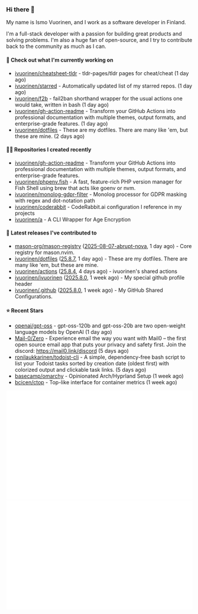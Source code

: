 
### Hi there 👋

My name is Ismo Vuorinen, and I work as a software developer in Finland.

I'm a full-stack developer with a passion for building great products and solving problems.
I'm also a huge fan of open-source, and I try to contribute back to the community as much as I can.

#### 👷 Check out what I'm currently working on

- [ivuorinen/cheatsheet-tldr](https://github.com/ivuorinen/cheatsheet-tldr) - tldr-pages/tldr pages for cheat/cheat (1 day ago)
- [ivuorinen/starred](https://github.com/ivuorinen/starred) - Automatically updated list of my starred repos. (1 day ago)
- [ivuorinen/f2b](https://github.com/ivuorinen/f2b) - fail2ban shorthand wrapper for the usual actions one would take, written in bash (1 day ago)
- [ivuorinen/gh-action-readme](https://github.com/ivuorinen/gh-action-readme) - Transform your GitHub Actions into professional documentation with multiple themes, output formats, and enterprise-grade features. (1 day ago)
- [ivuorinen/dotfiles](https://github.com/ivuorinen/dotfiles) - These are my dotfiles. There are many like &#39;em, but these are mine. (2 days ago)

#### 👨‍💻 Repositories I created recently

- [ivuorinen/gh-action-readme](https://github.com/ivuorinen/gh-action-readme) - Transform your GitHub Actions into professional documentation with multiple themes, output formats, and enterprise-grade features.
- [ivuorinen/phpenv.fish](https://github.com/ivuorinen/phpenv.fish) - A fast, feature-rich PHP version manager for Fish Shell using brew that acts like goenv or nvm.
- [ivuorinen/monolog-gdpr-filter](https://github.com/ivuorinen/monolog-gdpr-filter) - Monolog processor for GDPR masking with regex and dot-notation path
- [ivuorinen/coderabbit](https://github.com/ivuorinen/coderabbit) - CodeRabbit.ai configuration I reference in my projects
- [ivuorinen/a](https://github.com/ivuorinen/a) - A CLI Wrapper for Age Encryption

#### 🚀 Latest releases I've contributed to

- [mason-org/mason-registry](https://github.com/mason-org/mason-registry) ([2025-08-07-abrupt-nova](https://github.com/mason-org/mason-registry/releases/tag/2025-08-07-abrupt-nova), 1 day ago) - Core registry for mason.nvim.
- [ivuorinen/dotfiles](https://github.com/ivuorinen/dotfiles) ([25.8.7](https://github.com/ivuorinen/dotfiles/releases/tag/25.8.7), 1 day ago) - These are my dotfiles. There are many like &#39;em, but these are mine.
- [ivuorinen/actions](https://github.com/ivuorinen/actions) ([25.8.4](https://github.com/ivuorinen/actions/releases/tag/25.8.4), 4 days ago) - ivuorinen&#39;s shared actions
- [ivuorinen/ivuorinen](https://github.com/ivuorinen/ivuorinen) ([2025.8.0](https://github.com/ivuorinen/ivuorinen/releases/tag/2025.8.0), 1 week ago) - My special github profile header
- [ivuorinen/.github](https://github.com/ivuorinen/.github) ([2025.8.0](https://github.com/ivuorinen/.github/releases/tag/2025.8.0), 1 week ago) - My GitHub Shared Configurations.

#### ⭐ Recent Stars

- [openai/gpt-oss](https://github.com/openai/gpt-oss) - gpt-oss-120b and gpt-oss-20b are two open-weight language models by OpenAI (1 day ago)
- [Mail-0/Zero](https://github.com/Mail-0/Zero) - Experience email the way you want with Mail0 – the first open source email app that puts your privacy and safety first. Join the discord: https://mail0.link/discord (5 days ago)
- [ronilaukkarinen/todoist-cli](https://github.com/ronilaukkarinen/todoist-cli) -  A simple, dependency-free bash script to list your Todoist tasks sorted by creation date (oldest first) with colorized output and clickable task links. (5 days ago)
- [basecamp/omarchy](https://github.com/basecamp/omarchy) - Opinionated Arch/Hyprland Setup (1 week ago)
- [bcicen/ctop](https://github.com/bcicen/ctop) - Top-like interface for container metrics (1 week ago)



<picture>
  <source srcset="https://raw.githubusercontent.com/ivuorinen/github-stats/master/generated/overview.svg#gh-dark-mode-only" media="(prefers-color-scheme: dark)" />
  <img src="https://raw.githubusercontent.com/ivuorinen/github-stats/master/generated/overview.svg#gh-light-mode-only" alt="Overview of my activity" />
</picture>
<picture>
  <source srcset="https://raw.githubusercontent.com/ivuorinen/github-stats/master/generated/languages.svg#gh-dark-mode-only" media="(prefers-color-scheme: dark)" />
  <img src="https://raw.githubusercontent.com/ivuorinen/github-stats/master/generated/languages.svg#gh-light-mode-only" alt="Languages I have been using" />
</picture>


